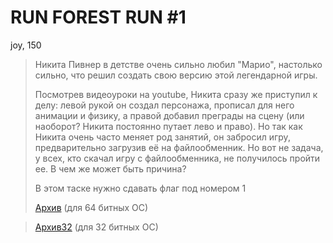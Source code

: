 # RUN FOREST RUN #1
joy, 150

>Никита Пивнер в детстве очень сильно любил "Марио", настолько сильно, что решил создать свою версию этой легендарной игры.
>
>Посмотрев видеоуроки на youtube, Никита сразу же приступил к делу: левой рукой он создал персонажа, прописал для него анимации и физику, а правой добавил преграды на сцену (или наоборот? Никита постоянно путает лево и право). Но так как Никита очень часто меняет род занятий, он забросил игру, предварительно загрузив её на файлообменник. Но вот не задача, у всех, кто скачал игру c файлообменника, не получилось пройти ее. В чем же может быть причина?
>
>В этом таске нужно сдавать флаг под номером 1
>
>[Архив](Game.rar) (для 64 битных ОС)

>[Архив32](Game32.rar) (для 32 битных ОС)
